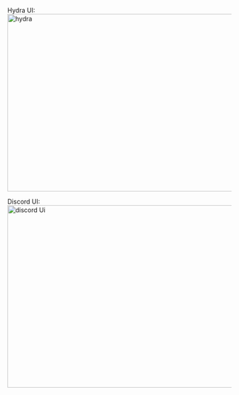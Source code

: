 

Hydra UI:
<img width="663" height="399" alt="hydra" src="https://github.com/user-attachments/assets/03785deb-e6b4-4b4c-91e5-305dcf6d58e4" />




Discord UI:
<img width="691" height="410" alt="discord Ui" src="https://github.com/user-attachments/assets/d2b8e7d1-d316-4284-8760-b129b5623685" />


